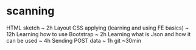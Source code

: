 # scanning

HTML sketch  ~ 2h
Layout CSS applying (learning and using FE basics) ~ 12h
Learning how to use Bootstrap ~ 2h
Learning what is Json and how it can be used ~ 4h
Sending POST data ~ 1h
git ~30min
